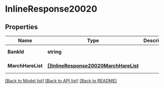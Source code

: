 # InlineResponse20020

## Properties
Name | Type | Description | Notes
------------ | ------------- | ------------- | -------------
**BankId** | **string** |  | [default to null]
**MarchHareList** | [**[]InlineResponse20020MarchHareList**](inline_response_200_20_march_hare_list.md) |  | [default to null]

[[Back to Model list]](../README.md#documentation-for-models) [[Back to API list]](../README.md#documentation-for-api-endpoints) [[Back to README]](../README.md)


